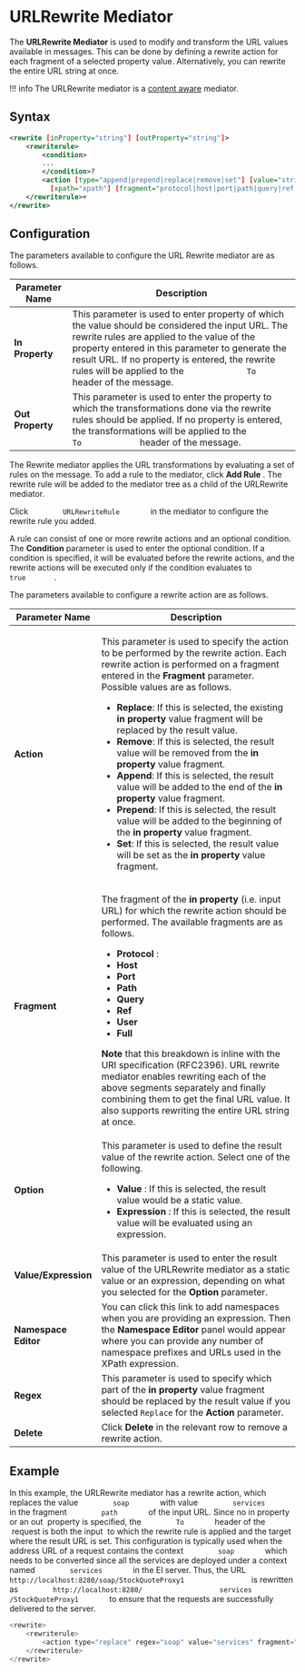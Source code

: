 # URLRewrite Mediator

The **URLRewrite Mediator** is used to modify and transform the URL
values available in messages. This can be done by defining a rewrite
action for each fragment of a selected property value. Alternatively,
you can rewrite the entire URL string at once.

!!! info
    The URLRewrite mediator is a [content aware]({{base_path}}/reference/mediators/about-mediators/#classification-of-mediators) mediator.

## Syntax

``` xml
<rewrite [inProperty="string"] [outProperty="string"]>
    <rewriterule>
        <condition>
        ...
        </condition>?
        <action [type="append|prepend|replace|remove|set"] [value="string"]
          [xpath="xpath"] [fragment="protocol|host|port|path|query|ref|user|full"] [regex="regex"]>+
    </rewriterule>+
</rewrite>
```

## Configuration

The parameters available to configure the URL Rewrite mediator are as
follows.

<table>
<thead>
<tr class="header">
<th>Parameter Name</th>
<th>Description</th>
</tr>
</thead>
<tbody>
<tr class="odd">
<td><strong>In Property</strong></td>
<td>This parameter is used to enter property of which the value should be considered the input URL. The rewrite rules are applied to the value of the property entered in this parameter to generate the result URL. If no property is entered, the rewrite rules will be applied to the <code>             To            </code> header of the message.</td>
</tr>
<tr class="even">
<td><div class="content-wrapper">
<strong>Out Property</strong>
</div></td>
<td>This parameter is used to enter the property to which the transformations done via the rewrite rules should be applied. If no property is entered, the transformations will be applied to the <code>             To            </code> header of the message.</td>
</tr>
</tbody>
</table>

The Rewrite mediator applies the URL transformations by evaluating a set
of rules on the message. To add a rule to the mediator, click **Add
Rule** . The rewrite rule will be added to the mediator tree as a child
of the URLRewrite mediator.

Click `         URLRewriteRule        ` in the mediator to configure the
rewrite rule you added.

A rule can consist of one or more rewrite actions and an optional
condition. The **Condition** parameter is used to enter the optional
condition. If a condition is specified, it will be evaluated before the
rewrite actions, and the rewrite actions will be executed only if the
condition evaluates to `         true        `.

The parameters available to configure a rewrite action are as follows.

<table>
<thead>
<tr class="header">
<th>Parameter Name</th>
<th>Description</th>
</tr>
</thead>
<tbody>
<tr class="odd">
<td><strong>Action</strong></td>
<td><p>This parameter is used to specify the action to be performed by the rewrite action. Each rewrite action is performed on a fragment entered in the <strong>Fragment</strong> parameter. Possible values are as follows.</p>
<ul>
<li><strong>Replace</strong>: If this is selected, the existing <b>in property</b> value fragment will be replaced by the result value.</li>
<li><strong>Remove</strong>: If this is selected, the result value will be removed from the <b>in property</b> value fragment.</li>
<li><strong>Append</strong>: If this is selected, the result value will be added to the end of the <b>in property</b> value fragment.</li>
<li><strong>Prepend</strong>: If this is selected, the result value will be added to the beginning of the <b>in property</b> value fragment.</li>
<li><strong>Set</strong>: If this is selected, the result value will be set as the <b>in property</b> value fragment.</li>
</ul></td>
</tr>
<tr class="even">
<td><strong>Fragment</strong></td>
<td><div class="content-wrapper">
<p>The fragment of the <b>in property</b> (i.e. input URL) for which the rewrite action should be performed. The available fragments are as follows.</p>
<ul>
<li><strong>Protocol</strong> :</li>
<li><strong>Host</strong></li>
<li><strong>Port</strong></li>
<li><strong>Path</strong></li>
<li><strong>Query</strong></li>
<li><strong>Ref</strong></li>
<li><strong>User</strong></li>
<li><strong>Full</strong></li>
</ul><b>Note</b> that this breakdown is inline with the URI specification (RFC2396). URL rewrite mediator enables rewriting each of the above segments separately and finally combining them to get the final URL value. It also supports rewriting the entire URL string at once.
</div></td>
</tr>
<tr class="odd">
<td><strong>Option</strong></td>
<td><p>This parameter is used to define the result value of the rewrite action. Select one of the following.</p>
<ul>
<li><strong>Value</strong> : If this is selected, the result value would be a static value.</li>
<li><strong>Expression</strong> : If this is selected, the result value will be evaluated using an expression.</li>
</ul></td>
</tr>
<tr class="even">
<td><strong>Value/Expression</strong></td>
<td>This parameter is used to enter the result value of the URLRewrite mediator as a static value or an expression, depending on what you selected for the <strong>Option</strong> parameter.</td>
</tr>
<tr class="odd">
<td><strong>Namespace Editor</strong></td>
<td>You can click this link to add namespaces when you are providing an expression. Then the <strong>Namespace Editor</strong> panel would appear where you can provide any number of namespace prefixes and URLs used in the XPath expression.</td>
</tr>
<tr class="even">
<td><strong>Regex</strong></td>
<td>This parameter is used to specify which part of the <b>in property</b> value fragment should be replaced by the result value if you selected <code>Replace</code> for the <strong>Action</strong> parameter.</td>
</tr>
<tr class="odd">
<td><strong>Delete</strong></td>
<td>Click <strong>Delete</strong> in the relevant row to remove a rewrite action.</td>
</tr>
</tbody>
</table>

## Example

In this example, the URLRewrite mediator has a rewrite action, which replaces the value `         soap        ` with value `         services        ` in the fragment `         path        ` of
the input URL. Since no in property or an out  property is specified,
the `         To        ` header of the  request is both the input  to
which the rewrite rule is applied and the target where the result URL is
set. This configuration is typically used when the address URL of a
request contains the context `         soap        ` which needs to be
converted since all the services are deployed under a context named
`         services        ` in the EI server. Thus, the URL
`                   http://localhost:8280/soap/StockQuoteProxy1                 `
is rewritten as
`         http://localhost:8280/                   services                 `
`         /StockQuoteProxy1        ` to ensure that the requests
are successfully delivered to the server.

``` java
<rewrite>
    <rewriterule>
        <action type="replace" regex="soap" value="services" fragment="path" />
    </rewriterule>
</rewrite>
```

<!--
### Samples

For more examples, see:

-   [Sample 450: Introduction to the URLRewrite
    Mediator](https://docs.wso2.com/display/EI6xx/Sample+450%3A+Introduction+to+the+URL+Rewrite+Mediator)
-   [Sample 451: Conditional URL
    Rewriting](https://docs.wso2.com/display/EI6xx/Sample+451%3A+Conditional+URL+Rewriting)
-   [Sample 452; Conditional URL Rewriting with Multiple
    Rules](https://docs.wso2.com/display/EI6xx/Sample+452%3A+Conditional+URL+Rewriting+with+Multiple+Rules)

-->
